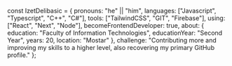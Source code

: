 const IzetDelibasic = {
  pronouns: "he" || "him",
  languages: ["Javascript", "Typescript", "C++", "C#"],
  tools: ["TailwindCSS", "GIT", "Firebase"],
  using: ["React", "Next", "Node"],
  becomeFrontendDeveloper: true,
  about: {
    education: "Faculty of Information Technologies",
    educationYear: "Second Year",
    years: 20,
    location: "Mostar"
  },
  challenge: "Contributing more and improving my skills to a higher level, also recovering my primary GitHub profile."
};
